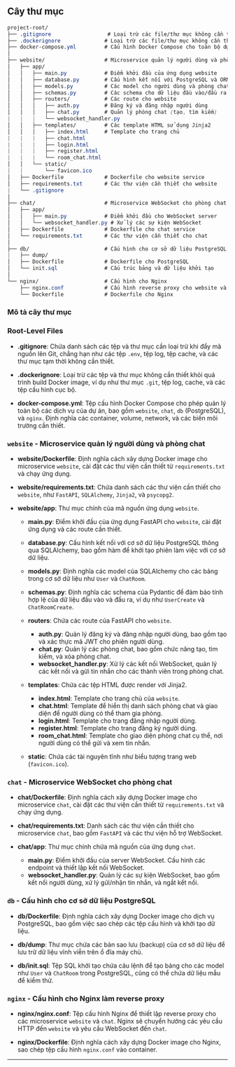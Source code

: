 ## Cây thư mục

```css
project-root/
├── .gitignore                  # Loại trừ các file/thư mục không cần thiết khi push lên Git
├── .dockerignore              # Loại trừ các file/thư mục không cần thiết khi build Docker image
├── docker-compose.yml         # Cấu hình Docker Compose cho toàn bộ dự án
│
├── website/                   # Microservice quản lý người dùng và phòng chat
│   ├── app/
│   │   ├── main.py            # Điểm khởi đầu của ứng dụng website
│   │   ├── database.py        # Cấu hình kết nối với PostgreSQL và ORM
│   │   ├── models.py          # Các model cho người dùng và phòng chat
│   │   ├── schemas.py         # Các schema cho dữ liệu đầu vào/đầu ra
│   │   ├── routers/           # Các route cho website
│   │   │   ├── auth.py        # Đăng ký và đăng nhập người dùng
│   │   │   ├── chat.py        # Quản lý phòng chat (tạo, tìm kiếm)
|   |   |   └── websocket_handler.py
│   │   ├── templates/         # Các template HTML sử dụng Jinja2
│   │   │   ├── index.html     # Template cho trang chủ
|   |   |   ├── chat.html 
|   |   |   ├── login.html
|   |   |   ├── register.html
|   |   |   └── room_chat.html
│   │   └── static/            
|   |       └── favicon.ico
│   ├── Dockerfile             # Dockerfile cho website service
│   ├── requirements.txt       # Các thư viện cần thiết cho website
|   └── .gitignore 
│
├── chat/                      # Microservice WebSocket cho phòng chat
│   ├── app/
│   │   ├── main.py            # Điểm khởi đầu cho WebSocket server
│   │   └── websocket_handler.py # Xử lý các sự kiện WebSocket
│   ├── Dockerfile             # Dockerfile cho chat service
│   └── requirements.txt       # Các thư viện cần thiết cho chat
│
├── db/                        # Cấu hình cho cơ sở dữ liệu PostgreSQL
|   ├── dump/
│   ├── Dockerfile             # Dockerfile cho PostgreSQL
│   └── init.sql               # Cấu trúc bảng và dữ liệu khởi tạo
│
└── nginx/                     # Cấu hình cho Nginx
    ├── nginx.conf             # Cấu hình reverse proxy cho website và chat
    └── Dockerfile             # Dockerfile cho Nginx
```

### Mô tả cây thư mục


### Root-Level Files
- **.gitignore**: Chứa danh sách các tệp và thư mục cần loại trừ khi đẩy mã nguồn lên Git, chẳng hạn như các tệp `.env`, tệp log, tệp cache, và các thư mục tạm thời không cần thiết.
  
- **.dockerignore**: Loại trừ các tệp và thư mục không cần thiết khỏi quá trình build Docker image, ví dụ như thư mục `.git`, tệp log, cache, và các tệp cấu hình cục bộ.

- **docker-compose.yml**: Tệp cấu hình Docker Compose cho phép quản lý toàn bộ các dịch vụ của dự án, bao gồm `website`, `chat`, `db` (PostgreSQL), và `nginx`. Định nghĩa các container, volume, network, và các biến môi trường cần thiết.

### `website` - Microservice quản lý người dùng và phòng chat
- **website/Dockerfile**: Định nghĩa cách xây dựng Docker image cho microservice `website`, cài đặt các thư viện cần thiết từ `requirements.txt` và chạy ứng dụng.

- **website/requirements.txt**: Chứa danh sách các thư viện cần thiết cho `website`, như `FastAPI`, `SQLAlchemy`, `Jinja2`, và `psycopg2`.

- **website/app**: Thư mục chính của mã nguồn ứng dụng `website`.
  - **main.py**: Điểm khởi đầu của ứng dụng FastAPI cho `website`, cài đặt ứng dụng và các route cần thiết.
  - **database.py**: Cấu hình kết nối với cơ sở dữ liệu PostgreSQL thông qua SQLAlchemy, bao gồm hàm để khởi tạo phiên làm việc với cơ sở dữ liệu.
  - **models.py**: Định nghĩa các model của SQLAlchemy cho các bảng trong cơ sở dữ liệu như `User` và `ChatRoom`.
  - **schemas.py**: Định nghĩa các schema của Pydantic để đảm bảo tính hợp lệ của dữ liệu đầu vào và đầu ra, ví dụ như `UserCreate` và `ChatRoomCreate`.

  - **routers**: Chứa các route của FastAPI cho `website`.
    - **auth.py**: Quản lý đăng ký và đăng nhập người dùng, bao gồm tạo và xác thực mã JWT cho phiên người dùng.
    - **chat.py**: Quản lý các phòng chat, bao gồm chức năng tạo, tìm kiếm, và xóa phòng chat.
    - **websocket_handler.py**: Xử lý các kết nối WebSocket, quản lý các kết nối và gửi tin nhắn cho các thành viên trong phòng chat.

  - **templates**: Chứa các tệp HTML được render với Jinja2.
    - **index.html**: Template cho trang chủ của `website`.
    - **chat.html**: Template để hiển thị danh sách phòng chat và giao diện để người dùng có thể tham gia phòng.
    - **login.html**: Template cho trang đăng nhập người dùng.
    - **register.html**: Template cho trang đăng ký người dùng.
    - **room_chat.html**: Template cho giao diện phòng chat cụ thể, nơi người dùng có thể gửi và xem tin nhắn.

  - **static**: Chứa các tài nguyên tĩnh như biểu tượng trang web (`favicon.ico`).

### `chat` - Microservice WebSocket cho phòng chat
- **chat/Dockerfile**: Định nghĩa cách xây dựng Docker image cho microservice `chat`, cài đặt các thư viện cần thiết từ `requirements.txt` và chạy ứng dụng.

- **chat/requirements.txt**: Danh sách các thư viện cần thiết cho microservice `chat`, bao gồm `FastAPI` và các thư viện hỗ trợ WebSocket.

- **chat/app**: Thư mục chính chứa mã nguồn của ứng dụng `chat`.
  - **main.py**: Điểm khởi đầu của server WebSocket. Cấu hình các endpoint và thiết lập kết nối WebSocket.
  - **websocket_handler.py**: Quản lý các sự kiện WebSocket, bao gồm kết nối người dùng, xử lý gửi/nhận tin nhắn, và ngắt kết nối.

### `db` - Cấu hình cho cơ sở dữ liệu PostgreSQL
- **db/Dockerfile**: Định nghĩa cách xây dựng Docker image cho dịch vụ PostgreSQL, bao gồm việc sao chép các tệp cấu hình và khởi tạo dữ liệu.

- **db/dump**: Thư mục chứa các bản sao lưu (backup) của cơ sở dữ liệu để lưu trữ dữ liệu vĩnh viễn trên ổ đĩa máy chủ.

- **db/init.sql**: Tệp SQL khởi tạo chứa câu lệnh để tạo bảng cho các model như `User` và `ChatRoom` trong PostgreSQL, cũng có thể chứa dữ liệu mẫu để kiểm thử.

### `nginx` - Cấu hình cho Nginx làm reverse proxy
- **nginx/nginx.conf**: Tệp cấu hình Nginx để thiết lập reverse proxy cho các microservice `website` và `chat`. Nginx sẽ chuyển hướng các yêu cầu HTTP đến `website` và yêu cầu WebSocket đến `chat`.

- **nginx/Dockerfile**: Định nghĩa cách xây dựng Docker image cho Nginx, sao chép tệp cấu hình `nginx.conf` vào container. 

---
